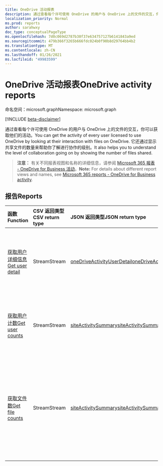 ```yaml
---
title: OneDrive 活动报表
description: 通过查看每个许可使用 OneDrive 的用户与 OneDrive 上的文件的交互，你可以获取他们的活动。 它还通过显示共享文件的数量来帮助你了解进行协作的级别。
localization_priority: Normal
ms.prod: reports
author: sarahwxy
doc_type: conceptualPageType
ms.openlocfilehash: 7d0c069d2787b30f37e634757127b6141843a9ed
ms.sourcegitcommit: 479b366f3265b666fdc024b0f90b8d29764bb4b2
ms.translationtype: MT
ms.contentlocale: zh-CN
ms.lasthandoff: 01/26/2021
ms.locfileid: "49983599"
---
```

# <a name="onedrive-activity-reports"></a><span data-ttu-id="9a14a-104">OneDrive 活动报表</span><span class="sxs-lookup"><span data-stu-id="9a14a-104">OneDrive activity reports</span></span>

<span data-ttu-id="9a14a-105">命名空间：microsoft.graph</span><span class="sxs-lookup"><span data-stu-id="9a14a-105">Namespace: microsoft.graph</span></span>

[!INCLUDE [beta-disclaimer](../../includes/beta-disclaimer.md)]

<span data-ttu-id="9a14a-106">通过查看每个许可使用 OneDrive 的用户与 OneDrive 上的文件的交互，你可以获取他们的活动。</span><span class="sxs-lookup"><span data-stu-id="9a14a-106">You can get the activity of every user licensed to use OneDrive by looking at their interaction with files on OneDrive.</span></span> <span data-ttu-id="9a14a-107">它还通过显示共享文件的数量来帮助你了解进行协作的级别。</span><span class="sxs-lookup"><span data-stu-id="9a14a-107">It also helps you to understand the level of collaboration going on by showing the number of files shared.</span></span>

> <span data-ttu-id="9a14a-108">**注意：** 有关不同报表视图和名称的详细信息，请参阅 [Microsoft 365 报表 - OneDrive for Business 活动](https://support.office.com/client/OneDrive-for-Business-user-activity-8bbe4bf8-221b-46d6-99a5-2fb3c8ef9353)。</span><span class="sxs-lookup"><span data-stu-id="9a14a-108">**Note:** For details about different report views and names, see [Microsoft 365 reports - OneDrive for Business activity](https://support.office.com/client/OneDrive-for-Business-user-activity-8bbe4bf8-221b-46d6-99a5-2fb3c8ef9353).</span></span>

## <a name="reports"></a><span data-ttu-id="9a14a-109">报告</span><span class="sxs-lookup"><span data-stu-id="9a14a-109">Reports</span></span>

| <span data-ttu-id="9a14a-110">函数</span><span class="sxs-lookup"><span data-stu-id="9a14a-110">Function</span></span>                                 | <span data-ttu-id="9a14a-111">CSV 返回类型</span><span class="sxs-lookup"><span data-stu-id="9a14a-111">CSV return type</span></span> | <span data-ttu-id="9a14a-112">JSON 返回类型</span><span class="sxs-lookup"><span data-stu-id="9a14a-112">JSON return type</span></span>                         | <span data-ttu-id="9a14a-113">说明</span><span class="sxs-lookup"><span data-stu-id="9a14a-113">Description</span></span>                              |
| :--------------------------------------- | :-------------- | :--------------------------------------- | ---------------------------------------- |
| [<span data-ttu-id="9a14a-114">获取用户详细信息</span><span class="sxs-lookup"><span data-stu-id="9a14a-114">Get user detail</span></span>](../api/reportroot-getonedriveactivityuserdetail.md) | <span data-ttu-id="9a14a-115">Stream</span><span class="sxs-lookup"><span data-stu-id="9a14a-115">Stream</span></span>          | [<span data-ttu-id="9a14a-116">oneDriveActivityUserDetail</span><span class="sxs-lookup"><span data-stu-id="9a14a-116">oneDriveActivityUserDetail</span></span>](../resources/onedriveactivityuserdetail.md) | <span data-ttu-id="9a14a-117">获取用户执行的 OneDrive 活动的详细信息。</span><span class="sxs-lookup"><span data-stu-id="9a14a-117">Get details about OneDrive activity by user.</span></span> |
| [<span data-ttu-id="9a14a-118">获取用户计数</span><span class="sxs-lookup"><span data-stu-id="9a14a-118">Get user counts</span></span>](../api/reportroot-getonedriveactivityusercounts.md) | <span data-ttu-id="9a14a-119">Stream</span><span class="sxs-lookup"><span data-stu-id="9a14a-119">Stream</span></span>          | [<span data-ttu-id="9a14a-120">siteActivitySummary</span><span class="sxs-lookup"><span data-stu-id="9a14a-120">siteActivitySummary</span></span>](../resources/siteactivitysummary.md) | <span data-ttu-id="9a14a-121">获取 OneDrive 活跃用户数趋势。</span><span class="sxs-lookup"><span data-stu-id="9a14a-121">Get the trend in the number of active OneDrive users.</span></span> |
| [<span data-ttu-id="9a14a-122">获取文件数</span><span class="sxs-lookup"><span data-stu-id="9a14a-122">Get file counts</span></span>](../api/reportroot-getonedriveactivityfilecounts.md) | <span data-ttu-id="9a14a-123">Stream</span><span class="sxs-lookup"><span data-stu-id="9a14a-123">Stream</span></span>          | [<span data-ttu-id="9a14a-124">siteActivitySummary</span><span class="sxs-lookup"><span data-stu-id="9a14a-124">siteActivitySummary</span></span>](../resources/siteactivitysummary.md) | <span data-ttu-id="9a14a-125">获取对任意 OneDrive 帐户执行文件交互的唯一许可用户数。</span><span class="sxs-lookup"><span data-stu-id="9a14a-125">Get the number of unique, licensed users that performed file interactions against any OneDrive account.</span></span> |


